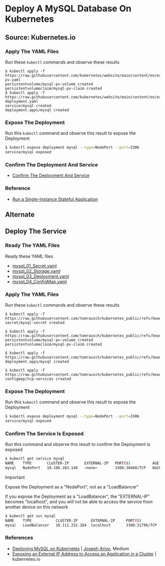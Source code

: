 # Deploy A MySQL Database On Kubernetes

## Source: Kubernetes.io
### Apply The YAML Files
Run these ```kubectl``` commands and observe these results
```
$ kubectl apply -f https://raw.githubusercontent.com/kubernetes/website/main/content/en/examples/application/mysql/mysql-pv.yaml
persistentvolume/mysql-pv-volume created
persistentvolumeclaim/mysql-pv-claim created
$ kubectl apply -f https://raw.githubusercontent.com/kubernetes/website/main/content/en/examples/application/mysql/mysql-deployment.yaml
service/mysql created
deployment.apps/mysql created
```

### Expose The Deployment
Run this ```kubectl``` command and observe this result to expose the Deployment
```bash
$ kubectl expose deployment mysql --type=NodePort --port=3306
service/mysql exposed
```

### Confirm The Deployment And Service
- [Confirm The Deployment And Service](https://github.com/tomrausch/kubernetes_public/blob/main/doc/Confirm%20The%20Deployment%20And%20Service.md)

### Reference
- [Run a Single-Instance Stateful Application](https://kubernetes.io/docs/tasks/run-application/run-single-instance-stateful-application/)



## Alternate
## Deploy The Service

### Ready The YAML Files
Ready these YAML files
- [mysql_01_Secret.yaml](https://github.com/tomrausch/kubernetes_public/blob/cb4288547a853fdc88f80f15945ddf9904f54e8c/src/mysql/mysql_01_Secret.yaml)
- [mysql_02_Storage.yaml](https://github.com/tomrausch/kubernetes_public/blob/cb4288547a853fdc88f80f15945ddf9904f54e8c/src/mysql/mysql_02_Storage.yaml)
- [mysql_03_Deployment.yaml](https://github.com/tomrausch/kubernetes_public/blob/cb4288547a853fdc88f80f15945ddf9904f54e8c/src/mysql/mysql_03_Deployment.yaml)
- [mysql_04_ConfigMap.yaml](https://github.com/tomrausch/kubernetes_public/blob/main/src/mysql/mysql_04_ConfigMap.yaml)


### Apply The YAML Files
Run these ```kubectl``` commands and observe these results
```
$ kubectl apply -f https://raw.githubusercontent.com/tomrausch/kubernetes_public/refs/heads/main/src/mysql/mysql_01_Secret.yaml
secret/mysql-secret created

$ kubectl apply -f https://raw.githubusercontent.com/tomrausch/kubernetes_public/refs/heads/main/src/mysql/mysql_02_Storage.yaml
persistentvolume/mysql-pv-volume created
persistentvolumeclaim/mysql-pv-claim created

$ kubectl apply -f https://raw.githubusercontent.com/tomrausch/kubernetes_public/refs/heads/main/src/mysql/mysql_03_Deployment.yaml
deployment.apps/mysql created

$ kubectl apply -f https://raw.githubusercontent.com/tomrausch/kubernetes_public/refs/heads/main/src/mysql/mysql_04_ConfigMap.yaml
configmap/tcp-services created
```

### Expose The Deployment
Run this ```kubectl``` command and observe this result to expose the Deployment
```bash
$ kubectl expose deployment mysql --type=NodePort --port=3306
service/mysql exposed
```

### Confirm The Service Is Exposed
Run this command and observe this result to confirm the Deployment is exposed
```bash
$ kubectl get service mysql
NAME    TYPE       CLUSTER-IP       EXTERNAL-IP   PORT(S)          AGE
mysql   NodePort   10.106.103.149   <none>        3306:30460/TCP   6m28s
```

> [!IMPORTANT]  
> Expose the Deployment as a "NodePort", not as a "LoadBalancer"
>
> If you expose the Deployment as a "LoadBalancer", the "EXTERNAL-IP" becomes "localhost", and you will not be able to access the service from another device on this network
>
> ```bash
> $ kubectl get svc mysql
> NAME    TYPE           CLUSTER-IP      EXTERNAL-IP     PORT(S)          AGE
> mysql   LoadBalancer   10.111.252.184  localhost       3306:31796/TCP   4m52s
> ```

### References
- [Deploying MySQL on Kubernetes](https://medium.com/@midejoseph24/deploying-mysql-on-kubernetes-16758a42a746) | [Joseph Ariyo](https://medium.com/@midejoseph24/), Medium
- [Exposing an External IP Address to Access an Application in a Cluster](https://kubernetes.io/docs/tutorials/stateless-application/expose-external-ip-address/) | kubernetes.io

